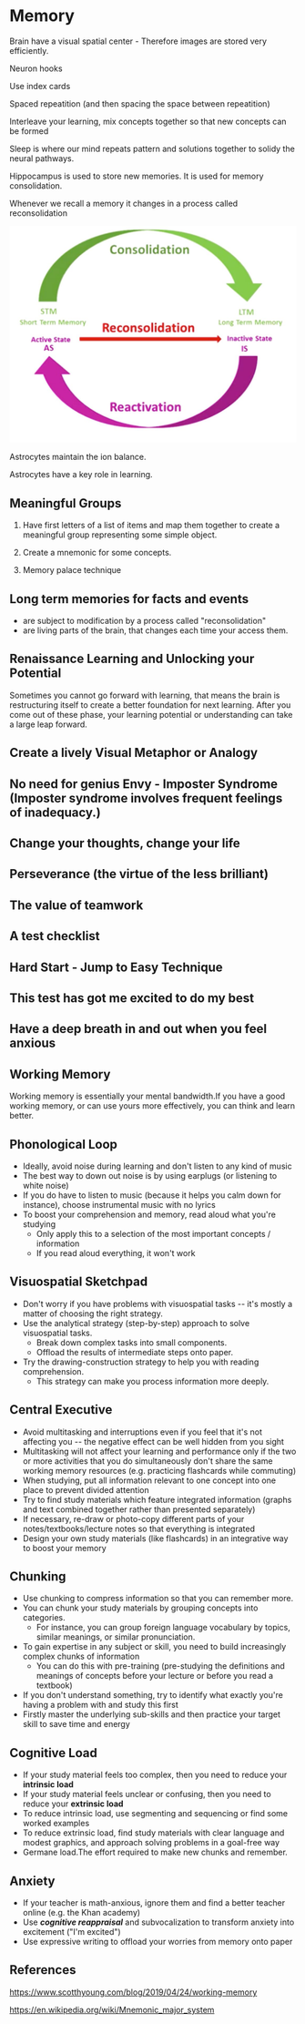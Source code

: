 # Memory

Brain have a visual spatial center - Therefore images are stored very efficiently.

Neuron hooks

Use index cards

Spaced repeatition (and then spacing the space between repeatition)

Interleave your learning, mix concepts together so that new concepts can be formed

Sleep is where our mind repeats pattern and solutions together to solidy the neural pathways.

Hippocampus is used to store new memories. It is used for memory consolidation.

Whenever we recall a memory it changes in a process called reconsolidation

![image](../../media/Learning-Intro_Memory-image1.jpg)

Astrocytes maintain the ion balance.

Astrocytes have a key role in learning.

## Meaningful Groups

1. Have first letters of a list of items and map them together to create a meaningful group representing some simple object.

2. Create a mnemonic for some concepts.

3. Memory palace technique

## Long term memories for facts and events

- are subject to modification by a process called "reconsolidation"
- are living parts of the brain, that changes each time your access them.

## Renaissance Learning and Unlocking your Potential

Sometimes you cannot go forward with learning, that means the brain is restructuring itself to create a better foundation for next learning. After you come out of these phase, your learning potential or understanding can take a large leap forward.

## Create a lively Visual Metaphor or Analogy

## No need for genius Envy - Imposter Syndrome (Imposter syndrome involves frequent feelings of inadequacy.)

## Change your thoughts, change your life

## Perseverance (the virtue of the less brilliant)

## The value of teamwork

## A test checklist

## Hard Start - Jump to Easy Technique

## This test has got me excited to do my best

## Have a deep breath in and out when you feel anxious

## Working Memory

Working memory is essentially your mental bandwidth.If you have a good working memory, or can use yours more effectively, you can think and learn better.

## Phonological Loop

- Ideally, avoid noise during learning and don't listen to any kind of music
- The best way to down out noise is by using earplugs (or listening to white noise)
- If you do have to listen to music (because it helps you calm down for instance), choose instrumental music with no lyrics
- To boost your comprehension and memory, read aloud what you're studying
  - Only apply this to a selection of the most important concepts / information
  - If you read aloud everything, it won't work

## Visuospatial Sketchpad

- Don't worry if you have problems with visuospatial tasks -- it's mostly a matter of choosing the right strategy.
- Use the analytical strategy (step-by-step) approach to solve visuospatial tasks.
  - Break down complex tasks into small components.
  - Offload the results of intermediate steps onto paper.
- Try the drawing-construction strategy to help you with reading comprehension.
  - This strategy can make you process information more deeply.

## Central Executive

- Avoid multitasking and interruptions even if you feel that it's not affecting you -- the negative effect can be well hidden from you sight
- Multitasking will not affect your learning and performance only if the two or more activities that you do simultaneously don't share the same working memory resources (e.g. practicing flashcards while commuting)
- When studying, put all information relevant to one concept into one place to prevent divided attention
- Try to find study materials which feature integrated information (graphs and text combined together rather than presented separately)
- If necessary, re-draw or photo-copy different parts of your notes/textbooks/lecture notes so that everything is integrated
- Design your own study materials (like flashcards) in an integrative way to boost your memory

## Chunking

- Use chunking to compress information so that you can remember more.
- You can chunk your study materials by grouping concepts into categories.
  - For instance, you can group foreign language vocabulary by topics, similar meanings, or similar pronunciation.
- To gain expertise in any subject or skill, you need to build increasingly complex chunks of information
  - You can do this with pre-training (pre-studying the definitions and meanings of concepts before your lecture or before you read a textbook)
- If you don't understand something, try to identify what exactly you're having a problem with and study this first
- Firstly master the underlying sub-skills and then practice your target skill to save time and energy

## Cognitive Load

- If your study material feels too complex, then you need to reduce your **intrinsic load**
- If your study material feels unclear or confusing, then you need to reduce your **extrinsic load**
- To reduce intrinsic load, use segmenting and sequencing or find some worked examples
- To reduce extrinsic load, find study materials with clear language and modest graphics, and approach solving problems in a goal-free way
- Germane load.The effort required to make new chunks and remember.

## Anxiety

- If your teacher is math-anxious, ignore them and find a better teacher online (e.g. the Khan academy)
- Use ***cognitive reappraisal*** and subvocalization to transform anxiety into excitement ("I'm excited")
- Use expressive writing to offload your worries from memory onto paper

## References

<https://www.scotthyoung.com/blog/2019/04/24/working-memory>

<https://en.wikipedia.org/wiki/Mnemonic_major_system>
